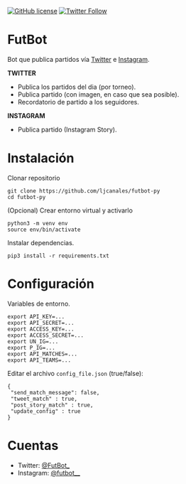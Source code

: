 [![GitHub license](https://img.shields.io/github/license/ljcanales/FutBot)](https://github.com/ljcanales/FutBot/blob/master/LICENSE)
[![Twitter Follow](https://img.shields.io/twitter/follow/FutBot_?style=social)](https://twitter.com/FutBot_)
# FutBot

Bot que publica partidos vía [Twitter](https://twitter.com/FutBot_) e [Instagram](https://www.instagram.com/futbot__/).

**TWITTER**
- Publica los partidos del dia (por torneo).
- Publica partido (con imagen, en caso que sea posible).
- Recordatorio de partido a los seguidores.

**INSTAGRAM**
- Publica partido (Instagram Story).

# Instalación
Clonar repositorio
```
git clone https://github.com/ljcanales/futbot-py
cd futbot-py
```

(Opcional) Crear entorno virtual y activarlo
```
python3 -m venv env
source env/bin/activate
```

Instalar dependencias.
```
pip3 install -r requirements.txt
```

# Configuración
Variables de entorno.
```
export API_KEY=...
export API_SECRET=...
export ACCESS_KEY=...
export ACCESS_SECRET=...
export UN_IG=...
export P_IG=...
export API_MATCHES=...
export API_TEAMS=...
```

Editar el archivo `config_file.json` (true/false):

```
{
 "send_match_message": false,
 "tweet_match" : true,
 "post_story_match" : true,
 "update_config" : true
}
```

# Cuentas

- Twitter: [@FutBot_](https://twitter.com/FutBot_)
- Instagram: [@futbot__](https://www.instagram.com/futbot__/)


